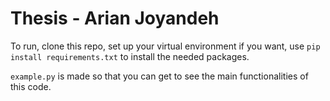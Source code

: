# Thesis - Arian Joyandeh

To run, clone this repo, set up your virtual environment if you want, use `pip install requirements.txt` to install the needed packages.

`example.py` is made so that you can get to see the main functionalities of this code.
